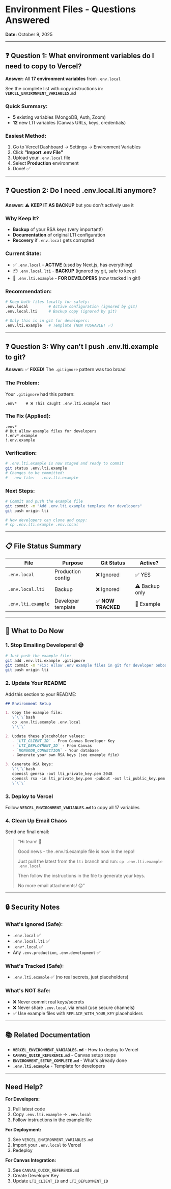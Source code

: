 # Environment Files - Questions Answered

**Date:** October 9, 2025

---

## ❓ Question 1: What environment variables do I need to copy to Vercel?

**Answer:** All **17 environment variables** from `.env.local`

See the complete list with copy instructions in: **`VERCEL_ENVIRONMENT_VARIABLES.md`**

### Quick Summary:
- **5** existing variables (MongoDB, Auth, Zoom)
- **12** new LTI variables (Canvas URLs, keys, credentials)

### Easiest Method:
1. Go to Vercel Dashboard → Settings → Environment Variables
2. Click **"Import .env File"**
3. Upload your `.env.local` file
4. Select **Production** environment
5. Done! ✅

---

## ❓ Question 2: Do I need .env.local.lti anymore?

**Answer:** ⚠️ **KEEP IT AS BACKUP** but you don't actively use it

### Why Keep It?
- **Backup** of your RSA keys (very important!)
- **Documentation** of original LTI configuration
- **Recovery** if `.env.local` gets corrupted

### Current State:
- ✅ `.env.local` - **ACTIVE** (used by Next.js, has everything)
- 📦 `.env.local.lti` - **BACKUP** (ignored by git, safe to keep)
- 📄 `.env.lti.example` - **FOR DEVELOPERS** (now tracked in git!)

### Recommendation:
```bash
# Keep both files locally for safety:
.env.local         # Active configuration (ignored by git)
.env.local.lti     # Backup copy (ignored by git)

# Only this is in git for developers:
.env.lti.example   # Template (NOW PUSHABLE! ✅)
```

---

## ❓ Question 3: Why can't I push .env.lti.example to git?

**Answer:** ✅ **FIXED!** The `.gitignore` pattern was too broad

### The Problem:
Your `.gitignore` had this pattern:
```gitignore
.env*    # ❌ This caught .env.lti.example too!
```

### The Fix (Applied):
```gitignore
.env*
# But allow example files for developers
!.env*.example
!.env.example
```

### Verification:
```bash
# .env.lti.example is now staged and ready to commit
git status .env.lti.example
# Changes to be committed:
#   new file:   .env.lti.example
```

### Next Steps:
```bash
# Commit and push the example file
git commit -m "Add .env.lti.example template for developers"
git push origin lti

# Now developers can clone and copy:
# cp .env.lti.example .env.local
```

---

## 📋 File Status Summary

| File | Purpose | Git Status | Active? |
|------|---------|------------|---------|
| `.env.local` | Production config | ❌ Ignored | ✅ YES |
| `.env.local.lti` | Backup | ❌ Ignored | ⚠️ Backup only |
| `.env.lti.example` | Developer template | ✅ **NOW TRACKED** | 📄 Example |

---

## 🎯 What to Do Now

### 1. Stop Emailing Developers! 😅
```bash
# Just push the example file:
git add .env.lti.example .gitignore
git commit -m "Fix: Allow .env example files in git for developer onboarding"
git push origin lti
```

### 2. Update Your README
Add this section to your README:

```markdown
## Environment Setup

1. Copy the example file:
   \`\`\`bash
   cp .env.lti.example .env.local
   \`\`\`

2. Update these placeholder values:
   - `LTI_CLIENT_ID` - From Canvas Developer Key
   - `LTI_DEPLOYMENT_ID` - From Canvas
   - `MONGODB_CONNECTION` - Your database
   - Generate your own RSA keys (see example file)

3. Generate RSA keys:
   \`\`\`bash
   openssl genrsa -out lti_private_key.pem 2048
   openssl rsa -in lti_private_key.pem -pubout -out lti_public_key.pem
   \`\`\`
```

### 3. Deploy to Vercel
Follow **`VERCEL_ENVIRONMENT_VARIABLES.md`** to copy all 17 variables

### 4. Clean Up Email Chaos
Send one final email:
> "Hi team! 🎉
> 
> Good news - the .env.lti.example file is now in the repo!
> 
> Just pull the latest from the `lti` branch and run:
> `cp .env.lti.example .env.local`
> 
> Then follow the instructions in the file to generate your keys.
> 
> No more email attachments! 😊"

---

## 🔒 Security Notes

### What's Ignored (Safe):
- `.env.local` ✅
- `.env.local.lti` ✅
- `.env*.local` ✅
- Any `.env.production`, `.env.development` ✅

### What's Tracked (Safe):
- `.env.lti.example` ✅ (no real secrets, just placeholders)

### What's NOT Safe:
- ❌ Never commit real keys/secrets
- ❌ Never share `.env.local` via email (use secure channels)
- ✅ Use example files with `REPLACE_WITH_YOUR_KEY` placeholders

---

## 📚 Related Documentation

- **`VERCEL_ENVIRONMENT_VARIABLES.md`** - How to deploy to Vercel
- **`CANVAS_QUICK_REFERENCE.md`** - Canvas setup steps
- **`ENVIRONMENT_SETUP_COMPLETE.md`** - What's already done
- **`.env.lti.example`** - Template for developers

---

## Need Help?

**For Developers:**
1. Pull latest code
2. Copy `.env.lti.example` → `.env.local`
3. Follow instructions in the example file

**For Deployment:**
1. See `VERCEL_ENVIRONMENT_VARIABLES.md`
2. Import your `.env.local` to Vercel
3. Redeploy

**For Canvas Integration:**
1. See `CANVAS_QUICK_REFERENCE.md`
2. Create Developer Key
3. Update `LTI_CLIENT_ID` and `LTI_DEPLOYMENT_ID`
